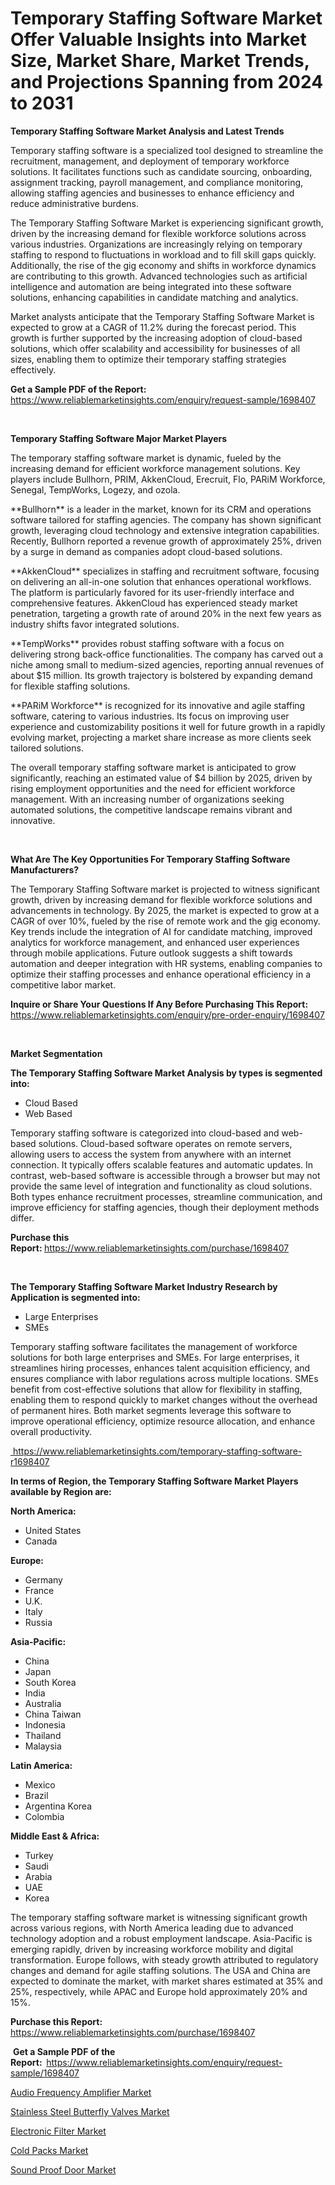 <p><h1>Temporary Staffing Software Market Offer Valuable Insights into Market Size, Market Share, Market Trends, and Projections Spanning from 2024 to 2031</h1></p><p><strong>Temporary Staffing Software Market Analysis and Latest Trends</strong></p>
<p><p>Temporary staffing software is a specialized tool designed to streamline the recruitment, management, and deployment of temporary workforce solutions. It facilitates functions such as candidate sourcing, onboarding, assignment tracking, payroll management, and compliance monitoring, allowing staffing agencies and businesses to enhance efficiency and reduce administrative burdens.</p><p>The Temporary Staffing Software Market is experiencing significant growth, driven by the increasing demand for flexible workforce solutions across various industries. Organizations are increasingly relying on temporary staffing to respond to fluctuations in workload and to fill skill gaps quickly. Additionally, the rise of the gig economy and shifts in workforce dynamics are contributing to this growth. Advanced technologies such as artificial intelligence and automation are being integrated into these software solutions, enhancing capabilities in candidate matching and analytics.</p><p>Market analysts anticipate that the Temporary Staffing Software Market is expected to grow at a CAGR of 11.2% during the forecast period. This growth is further supported by the increasing adoption of cloud-based solutions, which offer scalability and accessibility for businesses of all sizes, enabling them to optimize their temporary staffing strategies effectively.</p></p>
<p><strong>Get a Sample PDF of the Report:&nbsp;</strong> <a href="https://www.reliablemarketinsights.com/enquiry/request-sample/1698407?utm_campaign=1393&utm_medium=2&utm_source=Github&utm_content=ia&utm_term=20102024&utm_id=temporary-staffing-software">https://www.reliablemarketinsights.com/enquiry/request-sample/1698407</a></p>
<p>&nbsp;</p>
<p><strong>Temporary Staffing Software Major Market Players</strong></p>
<p><p>The temporary staffing software market is dynamic, fueled by the increasing demand for efficient workforce management solutions. Key players include Bullhorn, PRIM, AkkenCloud, Erecruit, Flo, PARiM Workforce, Senegal, TempWorks, Logezy, and ozola.</p><p>**Bullhorn** is a leader in the market, known for its CRM and operations software tailored for staffing agencies. The company has shown significant growth, leveraging cloud technology and extensive integration capabilities. Recently, Bullhorn reported a revenue growth of approximately 25%, driven by a surge in demand as companies adopt cloud-based solutions.</p><p>**AkkenCloud** specializes in staffing and recruitment software, focusing on delivering an all-in-one solution that enhances operational workflows. The platform is particularly favored for its user-friendly interface and comprehensive features. AkkenCloud has experienced steady market penetration, targeting a growth rate of around 20% in the next few years as industry shifts favor integrated solutions.</p><p>**TempWorks** provides robust staffing software with a focus on delivering strong back-office functionalities. The company has carved out a niche among small to medium-sized agencies, reporting annual revenues of about $15 million. Its growth trajectory is bolstered by expanding demand for flexible staffing solutions.</p><p>**PARiM Workforce** is recognized for its innovative and agile staffing software, catering to various industries. Its focus on improving user experience and customizability positions it well for future growth in a rapidly evolving market, projecting a market share increase as more clients seek tailored solutions.</p><p>The overall temporary staffing software market is anticipated to grow significantly, reaching an estimated value of $4 billion by 2025, driven by rising employment opportunities and the need for efficient workforce management. With an increasing number of organizations seeking automated solutions, the competitive landscape remains vibrant and innovative.</p></p>
<p>&nbsp;</p>
<p><strong>What Are The Key Opportunities For Temporary Staffing Software Manufacturers?</strong></p>
<p><p>The Temporary Staffing Software market is projected to witness significant growth, driven by increasing demand for flexible workforce solutions and advancements in technology. By 2025, the market is expected to grow at a CAGR of over 10%, fueled by the rise of remote work and the gig economy. Key trends include the integration of AI for candidate matching, improved analytics for workforce management, and enhanced user experiences through mobile applications. Future outlook suggests a shift towards automation and deeper integration with HR systems, enabling companies to optimize their staffing processes and enhance operational efficiency in a competitive labor market.</p></p>
<p><strong>Inquire or Share Your Questions If Any Before Purchasing This Report:</strong> <a href="https://www.reliablemarketinsights.com/enquiry/pre-order-enquiry/1698407?utm_campaign=1393&utm_medium=2&utm_source=Github&utm_content=ia&utm_term=20102024&utm_id=temporary-staffing-software">https://www.reliablemarketinsights.com/enquiry/pre-order-enquiry/1698407</a></p>
<p>&nbsp;</p>
<p><strong>Market Segmentation</strong></p>
<p><strong>The Temporary Staffing Software Market Analysis by types is segmented into:</strong></p>
<p><ul><li>Cloud Based</li><li>Web Based</li></ul></p>
<p><p>Temporary staffing software is categorized into cloud-based and web-based solutions. Cloud-based software operates on remote servers, allowing users to access the system from anywhere with an internet connection. It typically offers scalable features and automatic updates. In contrast, web-based software is accessible through a browser but may not provide the same level of integration and functionality as cloud solutions. Both types enhance recruitment processes, streamline communication, and improve efficiency for staffing agencies, though their deployment methods differ.</p></p>
<p><strong>Purchase this Report:&nbsp;</strong><a href="https://www.reliablemarketinsights.com/purchase/1698407?utm_campaign=1393&utm_medium=2&utm_source=Github&utm_content=ia&utm_term=20102024&utm_id=temporary-staffing-software">https://www.reliablemarketinsights.com/purchase/1698407</a></p>
<p>&nbsp;</p>
<p><strong>The Temporary Staffing Software Market Industry Research by Application is segmented into:</strong></p>
<p><ul><li>Large Enterprises</li><li>SMEs</li></ul></p>
<p><p>Temporary staffing software facilitates the management of workforce solutions for both large enterprises and SMEs. For large enterprises, it streamlines hiring processes, enhances talent acquisition efficiency, and ensures compliance with labor regulations across multiple locations. SMEs benefit from cost-effective solutions that allow for flexibility in staffing, enabling them to respond quickly to market changes without the overhead of permanent hires. Both market segments leverage this software to improve operational efficiency, optimize resource allocation, and enhance overall productivity.</p></p>
<p><a href="https://www.reliablemarketinsights.com/temporary-staffing-software-r1698407?utm_campaign=1393&utm_medium=2&utm_source=Github&utm_content=ia&utm_term=20102024&utm_id=temporary-staffing-software">&nbsp;https://www.reliablemarketinsights.com/temporary-staffing-software-r1698407</a></p>
<p><strong>In terms of Region, the Temporary Staffing Software Market Players available by Region are:</strong></p>
<p>
    <p> <strong> North America: </strong>
        <ul>
            <li>United States</li>
            <li>Canada</li>
        </ul>
        </p> 
    <p> <strong> Europe: </strong>
        <ul>
            <li>Germany</li>
            <li>France</li>
            <li>U.K.</li>
            <li>Italy</li>
            <li>Russia</li>
        </ul>
        </p> 
    <p> <strong> Asia-Pacific: </strong>
        <ul>
            <li>China</li>
            <li>Japan</li>
            <li>South Korea</li>
            <li>India</li>
            <li>Australia</li>
            <li>China Taiwan</li>
            <li>Indonesia</li>
            <li>Thailand</li>
            <li>Malaysia</li>
        </ul>
        </p> 
    <p> <strong> Latin America: </strong>
        <ul>
            <li>Mexico</li>
            <li>Brazil</li>
            <li>Argentina Korea</li>
            <li>Colombia</li>
        </ul>
        </p> 
    <p> <strong> Middle East & Africa: </strong>
        <ul>
            <li>Turkey</li>
            <li>Saudi</li>
            <li>Arabia</li>
            <li>UAE</li>
            <li>Korea</li>
        </ul>
    </p>
    </p>
<p><p>The temporary staffing software market is witnessing significant growth across various regions, with North America leading due to advanced technology adoption and a robust employment landscape. Asia-Pacific is emerging rapidly, driven by increasing workforce mobility and digital transformation. Europe follows, with steady growth attributed to regulatory changes and demand for agile staffing solutions. The USA and China are expected to dominate the market, with market shares estimated at 35% and 25%, respectively, while APAC and Europe hold approximately 20% and 15%.</p></p>
<p><strong>Purchase this Report: </strong><a href="https://www.reliablemarketinsights.com/purchase/1698407?utm_campaign=1393&utm_medium=2&utm_source=Github&utm_content=ia&utm_term=20102024&utm_id=temporary-staffing-software">https://www.reliablemarketinsights.com/purchase/1698407</a></p>
<p>&nbsp;<strong>Get a Sample PDF of the Report:&nbsp;&nbsp;</strong><a href="https://www.reliablemarketinsights.com/enquiry/request-sample/1698407?utm_campaign=1393&utm_medium=2&utm_source=Github&utm_content=ia&utm_term=20102024&utm_id=temporary-staffing-software">https://www.reliablemarketinsights.com/enquiry/request-sample/1698407</a></p>
<p><strong></strong></p>
<p><p><a href="https://www.linkedin.com/pulse/future-trends-global-audio-frequency-amplifier-market-insights-xmqhf?utm_campaign=1393&utm_medium=2&utm_source=Github&utm_content=ia&utm_term=20102024&utm_id=temporary-staffing-software">Audio Frequency Amplifier Market</a></p><p><a href="https://issuu.com/reportprime-2/docs/stainless-steel-butterfly-valves-ma_3a5d0b7ea7a204?utm_campaign=1393&utm_medium=2&utm_source=Github&utm_content=ia&utm_term=20102024&utm_id=temporary-staffing-software">Stainless Steel Butterfly Valves Market</a></p><p><a href="https://www.linkedin.com/pulse/booming-electronic-filter-market-sector-analysis-growth-projections-ipbdf?utm_campaign=1393&utm_medium=2&utm_source=Github&utm_content=ia&utm_term=20102024&utm_id=temporary-staffing-software">Electronic Filter Market</a></p><p><a href="https://www.linkedin.com/pulse/navigating-global-cold-packs-market-landscape-trends-hqhlc?utm_campaign=1393&utm_medium=2&utm_source=Github&utm_content=ia&utm_term=20102024&utm_id=temporary-staffing-software">Cold Packs Market</a></p><p><a href="https://www.linkedin.com/pulse/future-trends-global-sound-proof-door-market-insights-analysis-dcgef?utm_campaign=1393&utm_medium=2&utm_source=Github&utm_content=ia&utm_term=20102024&utm_id=temporary-staffing-software">Sound Proof Door Market</a></p></p>